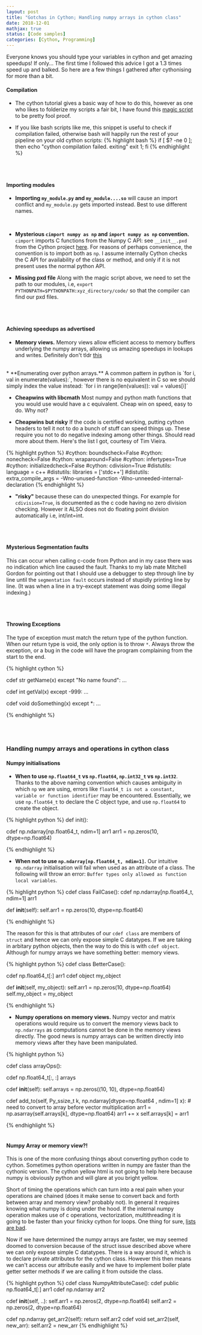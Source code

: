 ```yaml
---
layout: post
title: "Gotchas in Cython; Handling numpy arrays in cython class"
date: 2018-12-01
mathjax: true
status: [Code samples]
categories: [Cython, Programming]
---
```


Everyone knows you should type your variables in cython and get amazing speedups! If only... The first time I followed this advice I got a 1.3 times speed up and balked. So here are a few things I gathered after
cythonising for more than a bit.

#### **Compilation**
* The cython tutorial gives a basic way of how to do this, however as one who likes to folderize my scripts a fair bit, I have found this [magic script](https://raw.githubusercontent.com/justou/cython_package_demo/master/setup.py) to be pretty fool proof. 

* If you like bash scripts like me, this snippet is useful to check if compilation failed,
  otherwise bash will happily run the rest of your pipeline on your old cython scripts:
{% highlight bash %}
if [ $? -ne 0 ]; 
then
  echo "cython compilation failed. exiting"
  exit 1;
fi
{% endhighlight %}

<br><br>
#### **Importing modules**
* **Importing `my_module.py` and `my_module....so`** will cause an import conflict and `my_module.py` gets imported instead. Best to use different names.
<br>

* **Mysterious `cimport numpy as np` and `import numpy as np` convention.** `cimport` imports C functions from the Numpy C API: see `__init__.pxd` from the Cython project [here](https://github.com/cython/cython/tree/master/Cython/Includes/numpy). For reasons of perhaps convenience, the convention is to import both as `np`. I assume internally Cython checks the C API for availability of the class or method, and only if it is not present uses the normal python API. 

* **Missing pxd file** Along with the magic script above, we need to set the path to our
  modules, i.e, `export PYTHONPATH=$PYTHONPATH:xyz_directory/code/` so that the compiler can find our pxd files.

<br><br>
#### **Achieving speedups as advertised**

* **Memory views.** Memory views allow efficient access to memory buffers underlying the numpy arrays, allowing us amazing speedups in lookups and writes. Definitely don't tldr [this](https://cython.readthedocs.io/en/latest/src/userguide/memoryviews.html)

<br>
* **Enumerating over python arrays.**
A common pattern in python is `for i, val in enumerate(values):`, however there is no equivalent in C so we should simply index the value instead: `for i in range(len(values)): val = values[i]` 

* **Cheapwins with libcmath** Most numpy and python math functions that you would use would
  have a c equivalent. Cheap win on speed, easy to do. Why not? 

* **Cheapwins but risky** If the code is certified working, putting cython headers to tell it
  not to do a bunch of stuff can speed things up. These require you not to do negative indexing
among other things. Should read more about them. Here's the list I got, courtesy of Tim Vieira. 

{% highlight python %}
#cython: boundscheck=False
#cython: nonecheck=False
#cython: wraparound=False
#cython: infertypes=True
#cython: initializedcheck=False
#cython: cdivision=True
#distutils: language = c++
#distutils: libraries = ['stdc++']
#distutils: extra_compile_args = -Wno-unused-function -Wno-unneeded-internal-declaration
{% endhighlight %}

* **"risky"** because these can do unexpected things. For example for `cdivision=True`, is documented as the c code having no zero division checking. However it ALSO does not do floating point division automatically i.e, int/int=int. 


<br><br>
#### **Mysterious Segmentation faults**
This can occur when calling c-code from Python and in my case there was no indication which line caused the fault. Thanks to my lab mate Mitchell Gordon for pointing out that I should use a debugger to step through line by line until the `segmentation fault` occurs instead of stupidly printing line by line. (It was when a line in a try-except statement was doing some illegal indexing.)

<br><br>
#### **Throwing Exceptions**
The type of exception must match the return type of the python function. When our return type is void, the only option is to throw `*`. Always throw the exception, or a bug in the code will have the program complaining from the start to the end.

{% highlight cython %}

cdef str getName(x) except "No name found":
...

cdef int getVal(x) except -999:
...

cdef void doSomething(x) except *:
...

{% endhighlight %}


<br><br>
### Handling numpy arrays and operations in cython class

#### **Numpy initialisations** 

* **When to use `np.float64_t` vs `np.float64`, `np.int32_t` vs `np.int32`**. Thanks to the above naming convention which causes ambiguity in which `np` we are using, errors like `float64_t is not a constant, variable or function identifier` may be encountered. Essentially, we use `np.float64_t` to declare the C object type, and use `np.float64` to create the object.

{% highlight python %}
def init():

  cdef np.ndarray[np.float64_t, ndim=1] arr1
  arr1 = np.zeros(10, dtype=np.float64)

{% endhighlight %}
<br>
* **When not to use `np.ndarray[np.float64_t, ndim=1]`.** Our intuitive `np.ndarray` initialisation will fail when used as an attribute of a class. The following will throw an error: `Buffer types only allowed as function local variables`. 

{% highlight python %}
cdef class FailCase():
  cdef np.ndarray[np.float64_t, ndim=1] arr1

  def __init__(self):
    self.arr1 = np.zeros(10, dtype=np.float64)

{% endhighlight %}

The reason for this is that attributes of our `cdef class` are members of `struct` and hence we can only expose simple C datatypes. If we are taking in arbitary python objects, then the way to do this is with `cdef object`. Although for numpy arrays we have something better: memory views.

{% highlight python %}
cdef class BetterCase():

  cdef np.float64_t[:] arr1
  cdef object my_object

  def __init__(self, my_object):
    self.arr1 = np.zeros(10, dtype=np.float64)
    self.my_object = my_object

{% endhighlight %}
<br>

* **Numpy operations on memory views.** Numpy vector and matrix operations would require us to convert the memory views back to `np.ndarrays` as computations cannot be done in the memory views directly. The good news is numpy arrays can be written directly into memory views after they have been manipulated.

{% highlight python %}

cdef class arrayOps():
  
  cdef np.float64_t[:, :] arrays

  cdef __init__(self):
    self.arrays = np.zeros((10, 10), dtype=np.float64)

  cdef add_to(self, Py_ssize_t k, np.ndarray[dtype=np.float64 , ndim=1] x):
    # need to convert to array before vector multiplication
    arr1 = np.asarray(self.arrays[k], dtype=np.float64)
    arr1 += x
    self.arrays[k] = arr1

{% endhighlight %}
<br><br>

#### **Numpy Array or memory view?!**

This is one of the more confusing things about converting python code to cython. Sometimes
python operations written in numpy are faster than the cythonic version. The cython yellow html
is not going to help here because numpy is obviously python and will glare at you bright yellow. 

Short of timing the operations which can turn into a real pain when your operations are chained (does it make sense to convert back and forth between array and memory view? probably not). In general it requires knowing what numpy is doing under the hood. If the internal numpy operation makes use of c operations, vectorization, multithreading it is going to be faster than your finicky cython for loops. One thing for sure, [lists are bad](https://ipython-books.github.io/45-understanding-the-internals-of-numpy-to-avoid-unnecessary-array-copying/).

Now if we have determined the numpy arrays are faster, we may seemed doomed to conversion because of the struct
issue described above where we can only expose simple C datatypes. There is a way
around it, which is to declare private attributes for the cython class. However this then means
we can't access our attribute easily and we have to implement boiler plate getter setter
methods if we are calling it from outside the class. 

{% highlight python %}
cdef class NumpyAttributeCase():
  cdef public np.float64_t[:] arr1
  cdef np.ndarray arr2
  
  cdef __init__(self, ..):
    self.arr1 = np.zeros(2, dtype=np.float64)
    self.arr2 = np.zeros(2, dtype=np.float64)

  cdef np.ndarray get_arr2(self):
    return self.arr2
  cdef void set_arr2(self, new_arr):
    self.arr2 = new_arr
{% endhighlight %}



